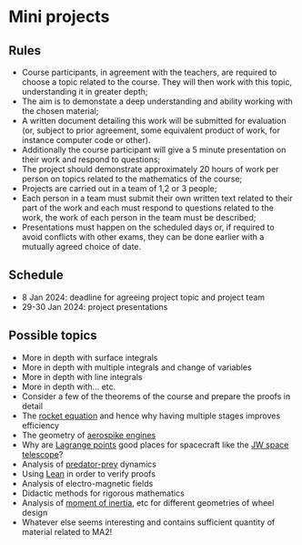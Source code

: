 # Mini projects

## Rules

- Course participants, in agreement with the teachers, are required to choose a topic related to the course. They will then work with this topic, understanding it in greater depth;
- The aim is to demonstate a deep understanding and ability working with the chosen material;
- A written document detailing this work will be submitted for evaluation (or, subject to prior agreement, some equivalent product of work, for instance computer code or other).
- Additionally the course participant will give a 5 minute presentation on their work and respond to questions;
- The project should demonstrate approximately 20 hours of work per person on topics related to the mathematics of the course;
- Projects are carried out in a team of 1,2 or 3 people;
- Each person in a team must submit their own written text related to their part of the work and each must respond to questions related to the work, the work of each person in the team must be described;
- Presentations must happen on the scheduled days or, if required to avoid conflicts with other exams, they can be done earlier with a mutually agreed choice of date.

## Schedule

- 8 Jan 2024: deadline for agreeing project topic and project team
- 29-30 Jan 2024: project presentations

## Possible topics

- More in depth with surface integrals
- More in depth with multiple integrals and change of variables
- More in depth with line integrals
- More in depth with... etc.
- Consider a few of the theorems of the course and prepare the proofs in detail
- The [rocket equation](https://en.wikipedia.org/wiki/Tsiolkovsky_rocket_equation) and hence why having multiple stages improves efficiency
- The geometry of [aerospike engines](https://en.wikipedia.org/wiki/Aerospike_engine)
- Why are [Lagrange points](https://en.wikipedia.org/wiki/Lagrange_point) good places for spacecraft like the [JW space telescope](https://en.wikipedia.org/wiki/James_Webb_Space_Telescope)?
- Analysis of [predator-prey](https://en.wikipedia.org/wiki/Lotka%E2%80%93Volterra_equations) dynamics
- Using [Lean](https://lean-lang.org/) in order to verify proofs
- Analysis of electro-magnetic fields
- Didactic methods for rigorous mathematics
- Analysis of [moment of inertia](https://en.wikipedia.org/wiki/Moment_of_inertia#Motion_in_a_fixed_plane), etc for different geometries of wheel design
- Whatever else seems interesting and contains sufficient quantity of material related to MA2!
